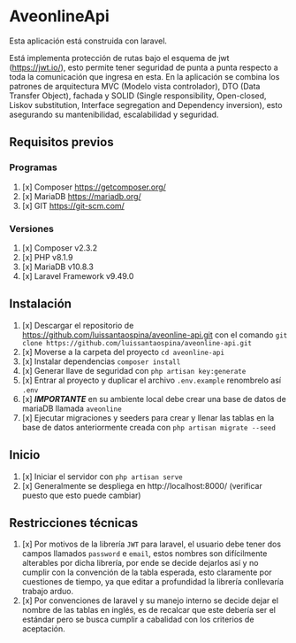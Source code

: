 # AveonlineApi
Esta aplicación está construida con laravel.

Está implementa protección de rutas bajo el esquema de jwt (https://jwt.io/), esto permite tener seguridad de punta a punta respecto a toda la comunicación que ingresa en esta.
En la aplicación se combina los patrones de arquitectura MVC (Modelo vista controlador), DTO (Data Transfer Object), fachada y SOLID (Single responsibility, Open-closed, Liskov substitution, Interface segregation and Dependency inversion), esto asegurando su mantenibilidad, escalabilidad y seguridad.


## Requisitos previos

### Programas
1. [x] Composer https://getcomposer.org/
2. [x] MariaDB https://mariadb.org/
3. [x] GIT https://git-scm.com/

### Versiones
1. [x] Composer v2.3.2
2. [x] PHP v8.1.9
3. [x] MariaDB v10.8.3
4. [x] Laravel Framework v9.49.0

## Instalación
1. [x] Descargar el repositorio de https://github.com/luissantaospina/aveonline-api.git con el comando `git clone https://github.com/luissantaospina/aveonline-api.git`
2. [x] Moverse a la carpeta del proyecto `cd aveonline-api`
3. [x] Instalar dependencias `composer install`
4. [x] Generar llave de seguridad con `php artisan key:generate`
5. [x] Entrar al proyecto y duplicar el archivo `.env.example` renombrelo así `.env`
6. [x] **_IMPORTANTE_** en su ambiente local debe crear una base de datos de mariaDB llamada `aveonline`
7. [x] Ejecutar migraciones y seeders para crear y llenar las tablas en la base de datos anteriormente creada con `php artisan migrate --seed`

## Inicio
1. [x] Iniciar el servidor con `php artisan serve`
2. [x] Generalmente se despliega en http://localhost:8000/ (verificar puesto que esto puede cambiar)

## Restricciones técnicas
1. [x] Por motivos de la librería `JWT` para laravel, el usuario debe tener dos campos llamados `password` e `email`, estos nombres son difícilmente alterables por dicha librería, por ende se decide dejarlos así y no cumplir con la convención de la tabla esperada, esto claramente por cuestiones de tiempo, ya que editar a profundidad la librería conllevaría trabajo arduo. 
2. [x] Por convenciones de laravel y su manejo interno se decide dejar el nombre de las tablas en inglés, es de recalcar que este debería ser el estándar pero se busca cumplir a cabalidad con los criterios de aceptación.
